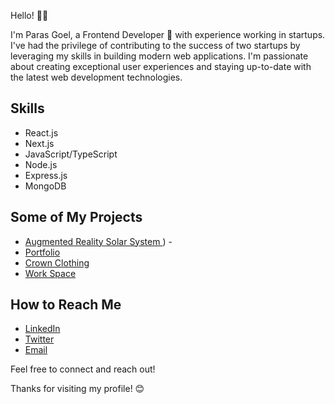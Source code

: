 Hello! 👋👋

I'm Paras Goel, a Frontend Developer 🚀 with experience working in startups. I've had the privilege of contributing to the success of two startups by leveraging my skills in building modern web applications. I'm passionate about creating exceptional user experiences and staying up-to-date with the latest web development technologies.

## Skills

- React.js
- Next.js
- JavaScript/TypeScript
- Node.js
- Express.js
- MongoDB

## Some of My Projects

- [Augmented Reality Solar System ](https://github.com/goelparas/Smash-Food)) -  
- [Portfolio](https://goelparas.tech) 
- [Crown Clothing](https://lustrous-travesseiro-6d2745.netlify.app/)
- [Work Space ](https://woorkspaacee.netlify.app/) 

## How to Reach Me
- [LinkedIn](https://www.linkedin.com/in/goelparas01)
- [Twitter](https://twitter.com/parasgoelL)
- [Email](mailto:paras.work101@gmail.com)

Feel free to connect and reach out!

Thanks for visiting my profile! 😊
